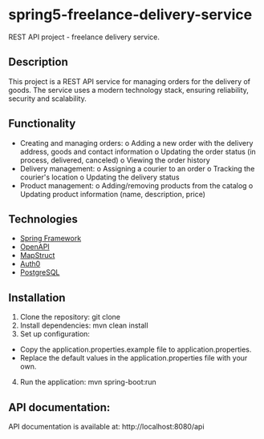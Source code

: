 # spring5-freelance-delivery-service
REST API project - freelance delivery service.

## Description
This project is a REST API service for managing orders for the delivery of goods. The service uses a modern technology stack, ensuring reliability, security and scalability. 

## Functionality
- Creating and managing orders: 
o Adding a new order with the delivery address, goods and contact information
o Updating the order status (in process, delivered, canceled) 
o Viewing the order history 
- Delivery management: 
o Assigning a courier to an order 
o Tracking the courier's location 
o Updating the delivery status 
- Product management: 
o Adding/removing products from the catalog 
o Updating product information (name, description, price)

## Technologies
- [Spring Framework](https://spring.io/) 
- [OpenAPI](https://swagger.io/)
- [MapStruct](https://mapstruct.org/)
- [Auth0](https://auth0.com/)
- [PostgreSQL](https://www.postgresql.org/)


## Installation
1. Clone the repository:
git clone <url of repository>
2. Install dependencies:
mvn clean install
3. Set up configuration:
- Copy the application.properties.example file to application.properties.
- Replace the default values ​​in the application.properties file with your own.
4. Run the application:
mvn spring-boot:run
## API documentation:
API documentation is available at: http://localhost:8080/api

